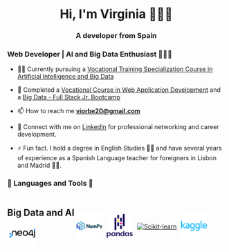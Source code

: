 <h1 align="center">Hi, I'm Virginia 👩🏽‍🦰</h1>
<h3 align="center">A developer from Spain</h3>

### Web Developer | AI and Big Data Enthusiast 👩‍💻🤖
  
- 👩‍🎓  Currently pursuing a [Vocational Training Specialization Course in Artificial Intelligence and Big Data](https://informatica.iesgrancapitan.org/ce-inteligencia-artificial-y-big-data/)

- 🐍 Completed a [Vocational Course in Web Application Development](https://informatica.iesgrancapitan.org/category/daw/) and a [Big Data - Full Stack Jr. Bootcamp](https://keepcoding.io/)

- 📫 How to reach me **viorbe20@gmail.com**

- 📄 Connect with me on [LinkedIn](https://www.linkedin.com/in/virginia-bernier-874b7614a) for professional networking and career development.

- ⚡ Fun fact. I hold a degree in English Studies 👨‍🎓 and have several years of experience as a Spanish Language teacher for foreigners in Lisbon and Madrid 👩‍🏫.


<h3>🔧 Languages and Tools 🔧</h3>


<div style="display: flex; align-items: center; flex-wrap: nowrap;">

## Big Data and AI <div><a href="https://neo4j.com/" target="_blank" rel="noreferrer"><img src="https://raw.githubusercontent.com/devicons/devicon/master/icons/neo4j/neo4j-original-wordmark.svg" alt="Neo4j" width="60" height="60" style="margin: 5px;"/></a></div>

<div><a href="https://numpy.org/" target="_blank" rel="noreferrer"><img src="https://raw.githubusercontent.com/devicons/devicon/master/icons/numpy/numpy-original-wordmark.svg" alt="Numpy" width="60" height="60" style="margin: 5px;"/></a></div>

<div><a href="https://pandas.pydata.org/" target="_blank" rel="noreferrer"><img src="https://raw.githubusercontent.com/devicons/devicon/master/icons/pandas/pandas-original-wordmark.svg" alt="Pandas" width="60" height="60" style="margin: 5px;"/></a></div>

<div><a href="https://scikit-learn.org/" target="_blank" rel="noreferrer"><img src="https://icon.icepanel.io/Technology/svg/scikit-learn.svg" alt="Scikit-learn" width="60" height="60" style="margin: 5px;"/></a></div>

<div><a href="https://www.kaggle.com/" target="_blank" rel="noreferrer"><img src="https://raw.githubusercontent.com/devicons/devicon/master/icons/kaggle/kaggle-original-wordmark.svg" alt="kaggle" width="60" height="60" style="margin: 5px;"/></a></div>

</div>

